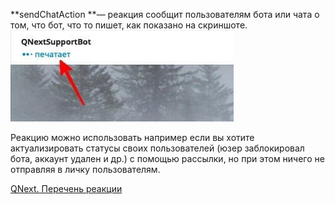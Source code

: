 
**sendChatAction **— реакция сообщит пользователям бота или чата о том, что бот, что то пишет, как показано на скриншоте.
![](./1.png)

Реакцию можно использовать например если вы хотите актуализировать статусы своих пользователей (юзер заблокировал бота, аккаунт удален и др.) с помощью рассылки, но при этом ничего не отправляя в личку пользователям.



[QNext. Перечень реакции](/ph/QNext-admin-reaction-about-05-01)



